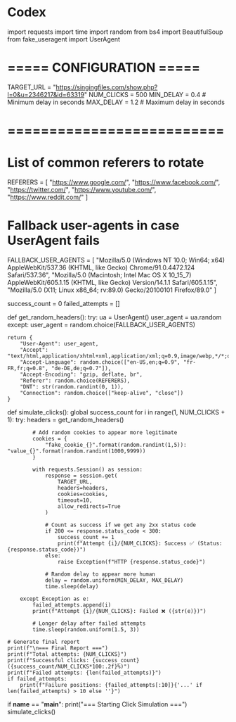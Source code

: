 # Codex
import requests
import time
import random
from bs4 import BeautifulSoup
from fake_useragent import UserAgent

# ===== CONFIGURATION =====
TARGET_URL = "https://singingfiles.com/show.php?l=0&u=2346217&id=63319"
NUM_CLICKS = 500
MIN_DELAY = 0.4  # Minimum delay in seconds
MAX_DELAY = 1.2  # Maximum delay in seconds
# ==========================

# List of common referers to rotate
REFERERS = [
    "https://www.google.com/",
    "https://www.facebook.com/",
    "https://twitter.com/",
    "https://www.youtube.com/",
    "https://www.reddit.com/"
]

# Fallback user-agents in case UserAgent fails
FALLBACK_USER_AGENTS = [
    "Mozilla/5.0 (Windows NT 10.0; Win64; x64) AppleWebKit/537.36 (KHTML, like Gecko) Chrome/91.0.4472.124 Safari/537.36",
    "Mozilla/5.0 (Macintosh; Intel Mac OS X 10_15_7) AppleWebKit/605.1.15 (KHTML, like Gecko) Version/14.1.1 Safari/605.1.15",
    "Mozilla/5.0 (X11; Linux x86_64; rv:89.0) Gecko/20100101 Firefox/89.0"
]

success_count = 0
failed_attempts = []

def get_random_headers():
    try:
        ua = UserAgent()
        user_agent = ua.random
    except:
        user_agent = random.choice(FALLBACK_USER_AGENTS)
    
    return {
        "User-Agent": user_agent,
        "Accept": "text/html,application/xhtml+xml,application/xml;q=0.9,image/webp,*/*;q=0.8",
        "Accept-Language": random.choice(["en-US,en;q=0.9", "fr-FR,fr;q=0.8", "de-DE,de;q=0.7"]),
        "Accept-Encoding": "gzip, deflate, br",
        "Referer": random.choice(REFERERS),
        "DNT": str(random.randint(0, 1)),
        "Connection": random.choice(["keep-alive", "close"])
    }

def simulate_clicks():
    global success_count
    for i in range(1, NUM_CLICKS + 1):
        try:
            headers = get_random_headers()
            
            # Add random cookies to appear more legitimate
            cookies = {
                "fake_cookie_{}".format(random.randint(1,5)): "value_{}".format(random.randint(1000,9999))
            }

            with requests.Session() as session:
                response = session.get(
                    TARGET_URL,
                    headers=headers,
                    cookies=cookies,
                    timeout=10,
                    allow_redirects=True
                )

                # Count as success if we get any 2xx status code
                if 200 <= response.status_code < 300:
                    success_count += 1
                    print(f"Attempt {i}/{NUM_CLICKS}: Success ✅ (Status: {response.status_code})")
                else:
                    raise Exception(f"HTTP {response.status_code}")

                # Random delay to appear more human
                delay = random.uniform(MIN_DELAY, MAX_DELAY)
                time.sleep(delay)

        except Exception as e:
            failed_attempts.append(i)
            print(f"Attempt {i}/{NUM_CLICKS}: Failed ❌ ({str(e)})")
            
            # Longer delay after failed attempts
            time.sleep(random.uniform(1.5, 3))

    # Generate final report
    print(f"\n=== Final Report ===")
    print(f"Total attempts: {NUM_CLICKS}")
    print(f"Successful clicks: {success_count} ({success_count/NUM_CLICKS*100:.2f}%)")
    print(f"Failed attempts: {len(failed_attempts)}")
    if failed_attempts:
        print(f"Failure positions: {failed_attempts[:10]}{'...' if len(failed_attempts) > 10 else ''}")

if __name__ == "__main__":
    print("=== Starting Click Simulation ===")
    simulate_clicks()
